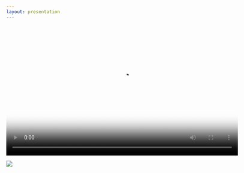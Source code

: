 ```yaml
---
layout: presentation
---
```


<video poster="poster.jpg" width="618" height="347" controls preload>
    <source src="assests/img/pellet_dispenser.mp4"></source>
</video>

[![](assets/img/flyatar-paper.png)](flymad-paper)
